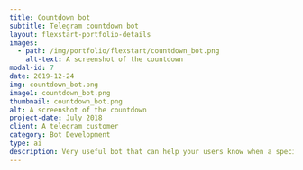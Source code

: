 ```yaml
---
title: Countdown bot
subtitle: Telegram countdown bot
layout: flexstart-portfolio-details
images:
  - path: /img/portfolio/flexstart/countdown_bot.png
    alt-text: A screenshot of the countdown
modal-id: 7
date: 2019-12-24
img: countdown_bot.png
image1: countdown_bot.png
thumbnail: countdown_bot.png
alt: A screenshot of the countdown
project-date: July 2018
client: A telegram customer
category: Bot Development
type: ai
description: Very useful bot that can help your users know when a special event will start.
---
```

